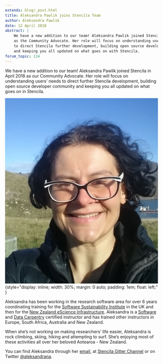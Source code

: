 ```yaml
---
extends: blog/_post.html
title: Aleksandra Pawlik joins Stencila Team
author: Aleksandra Pawlik
date: 12 April 2018
abstract: |
    We have a new addition to our team! Aleksandra Pawlik joined Stencila in April 2018
    as the Community Advocate. Her role will focus on understanding users’ needs
    to direct Stencila further development, building open source developer community
    and keeping you all updated on what goes on with Stencila.
forum_topic: 134
---
```


We have a new addition to our team! Aleksandra Pawlik joined Stencila in April 2018 as our Community Advocate. Her role will focus on understanding users’ needs to direct further Stencila development, building open source developer community and keeping you all updated on what goes on in Stencila.

![Aleksandra Pawlik](aleksandra_profile.jpg){style="display: inline; width: 30%; margin: 0 auto; padding: 1em; float: left;" }

Aleksandra has been working in the research software area for over 6 years coordinating training for the [Software Sustainability Institute](http://software.ac.uk/) in the UK and then for the [New Zealand eScience Infrastructure](https://www.nesi.org.nz/). Aleksandra is a [Software](https://software-carpentry.org/) and [Data Carpentry](http://datacarpentry.org/) certified instructor and has trained other instructors in Europe, South Africa, Australia and New Zealand.

When she’s not working on making researchers’ life easier, Aleksandra is rock climbing, skiing, hiking and attempting to surf. She’s enjoying most of these activities all over her beloved Aotearoa - New Zealand.

You can find Aleksandra through her [email](mailto:aleksandra@stenci.la), at [Stencila Gitter Channel](https://gitter.im/stencila/stencila) or on Twitter [@aleksandrana](https://twitter.com/aleksandrana).
